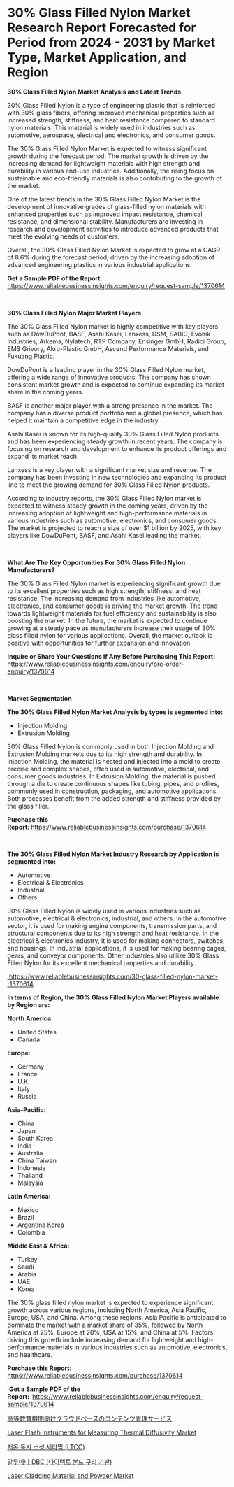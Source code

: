 <p><h1>30% Glass Filled Nylon Market Research Report Forecasted for Period from 2024 -  2031 by Market Type, Market Application, and Region</h1></p><p><strong>30% Glass Filled Nylon Market Analysis and Latest Trends</strong></p>
<p><p>30% Glass Filled Nylon is a type of engineering plastic that is reinforced with 30% glass fibers, offering improved mechanical properties such as increased strength, stiffness, and heat resistance compared to standard nylon materials. This material is widely used in industries such as automotive, aerospace, electrical and electronics, and consumer goods.</p><p>The 30% Glass Filled Nylon Market is expected to witness significant growth during the forecast period. The market growth is driven by the increasing demand for lightweight materials with high strength and durability in various end-use industries. Additionally, the rising focus on sustainable and eco-friendly materials is also contributing to the growth of the market.</p><p>One of the latest trends in the 30% Glass Filled Nylon Market is the development of innovative grades of glass-filled nylon materials with enhanced properties such as improved impact resistance, chemical resistance, and dimensional stability. Manufacturers are investing in research and development activities to introduce advanced products that meet the evolving needs of customers.</p><p>Overall, the 30% Glass Filled Nylon Market is expected to grow at a CAGR of 8.6% during the forecast period, driven by the increasing adoption of advanced engineering plastics in various industrial applications.</p></p>
<p><strong>Get a Sample PDF of the Report:&nbsp;</strong> <a href="https://www.reliablebusinessinsights.com/enquiry/request-sample/1370614">https://www.reliablebusinessinsights.com/enquiry/request-sample/1370614</a></p>
<p>&nbsp;</p>
<p><strong>30% Glass Filled Nylon Major Market Players</strong></p>
<p><p>The 30% Glass Filled Nylon market is highly competitive with key players such as DowDuPont, BASF, Asahi Kasei, Lanxess, DSM, SABIC, Evonik Industries, Arkema, Nylatech, RTP Company, Ensinger GmbH, Radici Group, EMS Grivory, Akro-Plastic GmbH, Ascend Performance Materials, and Fukuang Plastic.</p><p>DowDuPont is a leading player in the 30% Glass Filled Nylon market, offering a wide range of innovative products. The company has shown consistent market growth and is expected to continue expanding its market share in the coming years.</p><p>BASF is another major player with a strong presence in the market. The company has a diverse product portfolio and a global presence, which has helped it maintain a competitive edge in the industry.</p><p>Asahi Kasei is known for its high-quality 30% Glass Filled Nylon products and has been experiencing steady growth in recent years. The company is focusing on research and development to enhance its product offerings and expand its market reach.</p><p>Lanxess is a key player with a significant market size and revenue. The company has been investing in new technologies and expanding its product line to meet the growing demand for 30% Glass Filled Nylon products.</p><p>According to industry reports, the 30% Glass Filled Nylon market is expected to witness steady growth in the coming years, driven by the increasing adoption of lightweight and high-performance materials in various industries such as automotive, electronics, and consumer goods. The market is projected to reach a size of over $1 billion by 2025, with key players like DowDuPont, BASF, and Asahi Kasei leading the market.</p></p>
<p>&nbsp;</p>
<p><strong>What Are The Key Opportunities For 30% Glass Filled Nylon Manufacturers?</strong></p>
<p><p>The 30% Glass Filled Nylon market is experiencing significant growth due to its excellent properties such as high strength, stiffness, and heat resistance. The increasing demand from industries like automotive, electronics, and consumer goods is driving the market growth. The trend towards lightweight materials for fuel efficiency and sustainability is also boosting the market. In the future, the market is expected to continue growing at a steady pace as manufacturers increase their usage of 30% glass filled nylon for various applications. Overall, the market outlook is positive with opportunities for further expansion and innovation.</p></p>
<p><strong>Inquire or Share Your Questions If Any Before Purchasing This Report:</strong> <a href="https://www.reliablebusinessinsights.com/enquiry/pre-order-enquiry/1370614">https://www.reliablebusinessinsights.com/enquiry/pre-order-enquiry/1370614</a></p>
<p>&nbsp;</p>
<p><strong>Market Segmentation</strong></p>
<p><strong>The 30% Glass Filled Nylon Market Analysis by types is segmented into:</strong></p>
<p><ul><li>Injection Molding</li><li>Extrusion Molding</li></ul></p>
<p><p>30% Glass Filled Nylon is commonly used in both Injection Molding and Extrusion Molding markets due to its high strength and durability. In Injection Molding, the material is heated and injected into a mold to create precise and complex shapes, often used in automotive, electrical, and consumer goods industries. In Extrusion Molding, the material is pushed through a die to create continuous shapes like tubing, pipes, and profiles, commonly used in construction, packaging, and automotive applications. Both processes benefit from the added strength and stiffness provided by the glass filler.</p></p>
<p><strong>Purchase this Report:&nbsp;</strong><a href="https://www.reliablebusinessinsights.com/purchase/1370614">https://www.reliablebusinessinsights.com/purchase/1370614</a></p>
<p>&nbsp;</p>
<p><strong>The 30% Glass Filled Nylon Market Industry Research by Application is segmented into:</strong></p>
<p><ul><li>Automotive</li><li>Electrical & Electronics</li><li>Industrial</li><li>Others</li></ul></p>
<p><p>30% Glass Filled Nylon is widely used in various industries such as automotive, electrical & electronics, industrial, and others. In the automotive sector, it is used for making engine components, transmission parts, and structural components due to its high strength and heat resistance. In the electrical & electronics industry, it is used for making connectors, switches, and housings. In industrial applications, it is used for making bearing cages, gears, and conveyor components. Other industries also utilize 30% Glass Filled Nylon for its excellent mechanical properties and durability.</p></p>
<p><a href="https://www.reliablebusinessinsights.com/30-glass-filled-nylon-market-r1370614">&nbsp;https://www.reliablebusinessinsights.com/30-glass-filled-nylon-market-r1370614</a></p>
<p><strong>In terms of Region, the 30% Glass Filled Nylon Market Players available by Region are:</strong></p>
<p>
    <p> <strong> North America: </strong>
        <ul>
            <li>United States</li>
            <li>Canada</li>
        </ul>
        </p> 
    <p> <strong> Europe: </strong>
        <ul>
            <li>Germany</li>
            <li>France</li>
            <li>U.K.</li>
            <li>Italy</li>
            <li>Russia</li>
        </ul>
        </p> 
    <p> <strong> Asia-Pacific: </strong>
        <ul>
            <li>China</li>
            <li>Japan</li>
            <li>South Korea</li>
            <li>India</li>
            <li>Australia</li>
            <li>China Taiwan</li>
            <li>Indonesia</li>
            <li>Thailand</li>
            <li>Malaysia</li>
        </ul>
        </p> 
    <p> <strong> Latin America: </strong>
        <ul>
            <li>Mexico</li>
            <li>Brazil</li>
            <li>Argentina Korea</li>
            <li>Colombia</li>
        </ul>
        </p> 
    <p> <strong> Middle East & Africa: </strong>
        <ul>
            <li>Turkey</li>
            <li>Saudi</li>
            <li>Arabia</li>
            <li>UAE</li>
            <li>Korea</li>
        </ul>
    </p>
    </p>
<p><p>The 30% glass filled nylon market is expected to experience significant growth across various regions, including North America, Asia Pacific, Europe, USA, and China. Among these regions, Asia Pacific is anticipated to dominate the market with a market share of 35%, followed by North America at 25%, Europe at 20%, USA at 15%, and China at 5%. Factors driving this growth include increasing demand for lightweight and high-performance materials in various industries such as automotive, electronics, and healthcare.</p></p>
<p><strong>Purchase this Report: </strong><a href="https://www.reliablebusinessinsights.com/purchase/1370614">https://www.reliablebusinessinsights.com/purchase/1370614</a></p>
<p>&nbsp;<strong>Get a Sample PDF of the Report:&nbsp;&nbsp;</strong><a href="https://www.reliablebusinessinsights.com/enquiry/request-sample/1370614">https://www.reliablebusinessinsights.com/enquiry/request-sample/1370614</a></p>
<p><strong></strong></p>
<p><p><a href="https://github.com/DayanaRunolfsdottir/Market-Research-Report-List-1/blob/main/413101691522.md">高等教育機関向けクラウドベースのコンテンツ管理サービス</a></p><p><a href="https://github.com/lbird53714/Market-Research-Report-List-4/blob/main/laser-flash-instruments-for-measuring-thermal-diffusivity-market.md">Laser Flash Instruments for Measuring Thermal Diffusivity Market</a></p><p><a href="https://github.com/bvubpqd5241630/Market-Research-Report-List-2/blob/main/116530797239.md">저온 동시 소성 세라믹 (LTCC)</a></p><p><a href="https://github.com/vanessagrant665567/Market-Research-Report-List-1/blob/main/778267797641.md">알루미나 DBC (다이렉트 본드 구리 기판)</a></p><p><a href="https://github.com/dringals/Market-Research-Report-List-4/blob/main/laser-cladding-material-and-powder-market.md">Laser Cladding Material and Powder Market</a></p></p>